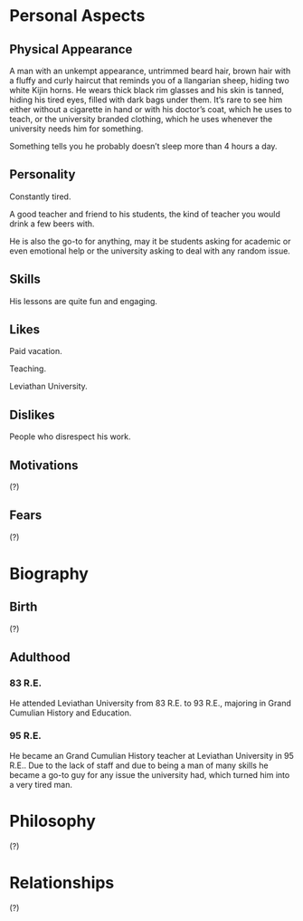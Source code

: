 # Personal Aspects

## Physical Appearance

A man with an unkempt appearance, untrimmed beard hair, brown hair with a fluffy and curly haircut that reminds you of a llangarian sheep, hiding two white Kijin horns. He wears thick black rim glasses and his skin is tanned, hiding his tired eyes, filled with dark bags under them. It’s rare to see him either without a cigarette in hand or with his doctor’s coat, which he uses to teach, or the university branded clothing, which he uses whenever the university needs him for something. 

Something tells you he probably doesn’t sleep more than 4 hours a day. 

## Personality

Constantly tired.

A good teacher and friend to his students, the kind of teacher you would drink a few beers with.

He is also the go-to for anything, may it be students asking for academic or even emotional help or the university asking to deal with any random issue. 

## Skills

His lessons are quite fun and engaging.

## Likes

Paid vacation.

Teaching.

Leviathan University.

## Dislikes

People who disrespect his work.

## Motivations

(?)

## Fears

(?)

# Biography


## Birth

(?)

## Adulthood

### 83 R.E. 
He attended Leviathan University from 83 R.E. to 93 R.E., majoring in Grand Cumulian History and Education.

### 95 R.E. 
He became an Grand Cumulian History teacher at Leviathan University in 95 R.E.. Due to the lack of staff and due to being a man of many skills he became a go-to guy for any issue the university had, which turned him into a very tired man. 

# Philosophy


(?)



# Relationships

(?)